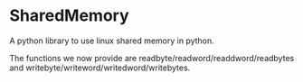 # SharedMemory

A python library to use linux shared memory in python.

The functions we now provide are readbyte/readword/readdword/readbytes and writebyte/writeword/writedword/writebytes.